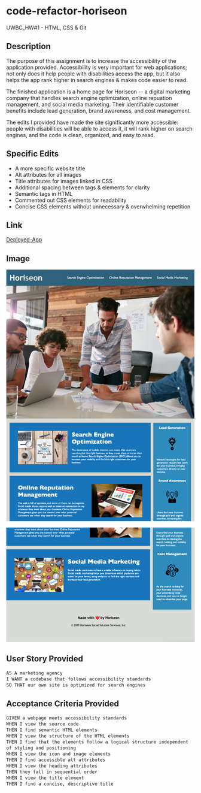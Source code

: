 # code-refactor-horiseon
UWBC_HW#1 - HTML, CSS &amp; Git

## Description

The purpose of this assignment is to increase the accessibility of the application provided. Accessibility is very important for web applications; not only does it help people with disabilities access the app, but it also helps the app rank higher in search engines & makes code easier to read. 

The finished application is a home page for Horiseon -- a digital marketing company that handles search engine optimization, online repuation management, and social media marketing. Their identifiable customer benefits include lead generation, brand awareness, and cost management. 

The edits I provided have made the site significantly more accessible: people with disabilities will be able to access it, it will rank higher on search engines, and the code is clean, organized, and easy to read. 

## Specific Edits
* A more specific website title
* Alt attributes for all images
* Title attributes for images linked in CSS
* Additional spacing between tags & elements for clarity
* Semantic tags in HTML
* Commented out CSS elements for readability
* Concise CSS elements without unnecessary & overwhelming repetition

## Link

[Deployed-App](https://lola-violet.github.io/code-refactor-horiseon/)


## Image

![Screenshot-1](./assets/images/Horiseon-screenshot-1.png)

![Screenshot-2](./assets/images/Horiseon-screenshot-2.png)


## User Story Provided

```
AS A marketing agency
I WANT a codebase that follows accessibility standards
SO THAT our own site is optimized for search engines
```

## Acceptance Criteria Provided

```
GIVEN a webpage meets accessibility standards
WHEN I view the source code
THEN I find semantic HTML elements
WHEN I view the structure of the HTML elements
THEN I find that the elements follow a logical structure independent of styling and positioning
WHEN I view the icon and image elements
THEN I find accessible alt attributes
WHEN I view the heading attributes
THEN they fall in sequential order
WHEN I view the title element
THEN I find a concise, descriptive title
```

